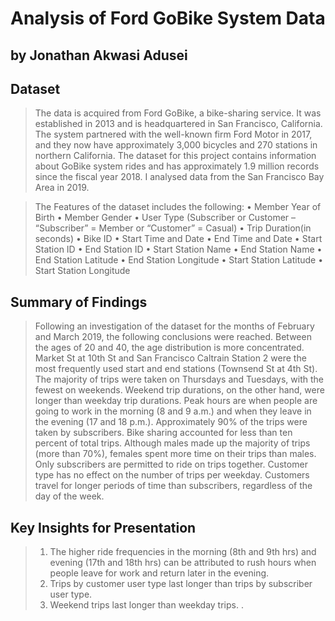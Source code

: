 # Analysis of Ford GoBike System Data
## by Jonathan Akwasi Adusei


## Dataset

> The data is acquired from Ford GoBike, a bike-sharing service. It was established in 2013 and is headquartered in San Francisco, California. The system partnered with the well-known firm Ford Motor in 2017, and they now have approximately 3,000 bicycles and 270 stations in northern California. The dataset for this project contains information about GoBike system rides and has approximately 1.9 million records since the fiscal year 2018. I analysed data from the San Francisco Bay Area in 2019. 

> The Features of the dataset includes the following:
•	Member Year of Birth
•	Member Gender
•	User Type (Subscriber or Customer – “Subscriber” = Member or “Customer” = Casual)
•	Trip Duration(in seconds)
•	Bike ID
•	Start Time and Date
•	End Time and Date
•	Start Station ID
•	End Station ID
•	Start Station Name
•	End Station Name
•	End Station Latitude
•	End Station Longitude
•	Start Station Latitude
•	Start Station Longitude


## Summary of Findings

> Following an investigation of the dataset for the months of February and March 2019, the following conclusions were reached. Between the ages of 20 and 40, the age distribution is more concentrated. Market St at 10th St and San Francisco Caltrain Station 2 were the most frequently used start and end stations (Townsend St at 4th St). The majority of trips were taken on Thursdays and Tuesdays, with the fewest on weekends. Weekend trip durations, on the other hand, were longer than weekday trip durations. Peak hours are when people are going to work in the morning (8 and 9 a.m.) and when they leave in the evening (17 and 18 p.m.). Approximately 90% of the trips were taken by subscribers. Bike sharing accounted for less than ten percent of total trips. Although males made up the majority of trips (more than 70%), females spent more time on their trips than males. Only subscribers are permitted to ride on trips together. Customer type has no effect on the number of trips per weekday. Customers travel for longer periods of time than subscribers, regardless of the day of the week.

## Key Insights for Presentation

> 1.	The higher ride frequencies in the morning (8th and 9th hrs) and evening (17th and 18th hrs) can be attributed to rush hours when people leave for work and return later in the evening. 
> 2.	Trips by customer user type last longer than trips by subscriber user type. 
> 3.	Weekend trips last longer than weekday trips.
.